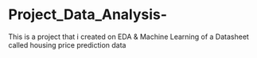 # Project_Data_Analysis-
This is a project that i created on EDA &amp; Machine Learning of a Datasheet called housing price prediction data 
